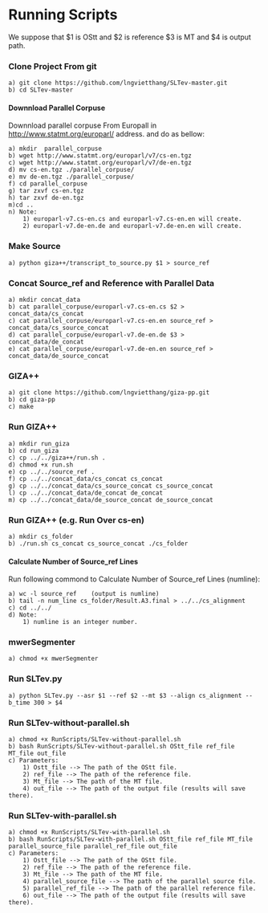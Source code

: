 

# Running  Scripts 

We suppose that $1 is OStt and $2 is reference $3 is MT and $4 is output path.


### Clone Project From git 

	a) git clone https://github.com/lngvietthang/SLTev-master.git 
	b) cd SLTev-master 

#### Downnload Parallel Corpuse
Downnload parallel corpuse From Europall in http://www.statmt.org/europarl/ address. and do as bellow:

	a) mkdir  parallel_corpuse
	b) wget http://www.statmt.org/europarl/v7/cs-en.tgz 
	c) wget http://www.statmt.org/europarl/v7/de-en.tgz 
	d) mv cs-en.tgz ./parallel_corpuse/ 
	e) mv de-en.tgz ./parallel_corpuse/ 
	f) cd parallel_corpuse 
	g) tar zxvf cs-en.tgz 
	h) tar zxvf de-en.tgz 
	m)cd .. 
	n) Note:
		1) europarl-v7.cs-en.cs and europarl-v7.cs-en.en will create.
		2) europarl-v7.de-en.de and europarl-v7.de-en.en will create.

	
### Make Source
 
	a) python giza++/transcript_to_source.py $1 > source_ref 

### Concat Source_ref and Reference with Parallel Data 

	a) mkdir concat_data
	b) cat parallel_corpuse/europarl-v7.cs-en.cs $2 > concat_data/cs_concat
	c) cat parallel_corpuse/europarl-v7.cs-en.en source_ref > concat_data/cs_source_concat
	d) cat parallel_corpuse/europarl-v7.de-en.de $3 > concat_data/de_concat
	e) cat parallel_corpuse/europarl-v7.de-en.en source_ref > concat_data/de_source_concat
 
### GIZA++ 

	a) git clone https://github.com/lngvietthang/giza-pp.git 
	b) cd giza-pp 
	c) make

### Run GIZA++
 
	a) mkdir run_giza
	b) cd run_giza
	c) cp ../../giza++/run.sh .
	d) chmod +x run.sh
	e) cp ../../source_ref .
	f) cp ../../concat_data/cs_concat cs_concat
	g) cp ../../concat_data/cs_source_concat cs_source_concat
	l) cp ../../concat_data/de_concat de_concat
	m) cp ../../concat_data/de_source_concat de_source_concat

### Run GIZA++ (e.g. Run Over cs-en)

	a) mkdir cs_folder
	b) ./run.sh cs_concat cs_source_concat ./cs_folder


#### Calculate Number of Source_ref Lines 

 Run following commond to Calculate Number of Source_ref Lines (numline):

	a) wc -l source_ref    (output is numline)
	b) tail -n num_line cs_folder/Result.A3.final > ../../cs_alignment 
	c) cd ../../
	d) Note:
		1) numline is an integer number. 

	
### mwerSegmenter

	a) chmod +x mwerSegmenter 

### Run SLTev.py 

	a) python SLTev.py --asr $1 --ref $2 --mt $3 --align cs_alignment --b_time 300 > $4
	
### Run SLTev-without-parallel.sh

	a) chmod +x RunScripts/SLTev-without-parallel.sh
	b) bash RunScripts/SLTev-without-parallel.sh OStt_file ref_file MT_file out_file
	c) Parameters:
		1) Ostt_file --> The path of the OStt file. 
		2) ref_file --> The path of the reference file. 
		3) Mt_file --> The path of the MT file. 
		4) out_file --> The path of the output file (results will save there). 

### Run SLTev-with-parallel.sh

	a) chmod +x RunScripts/SLTev-with-parallel.sh
	b) bash RunScripts/SLTev-with-parallel.sh OStt_file ref_file MT_file parallel_source_file parallel_ref_file out_file
	c) Parameters:
		1) Ostt_file --> The path of the OStt file. 
		2) ref_file --> The path of the reference file. 
		3) Mt_file --> The path of the MT file. 
		4) parallel_source_file --> The path of the parallel source file. 
		5) parallel_ref_file --> The path of the parallel reference file. 
		6) out_file --> The path of the output file (results will save there). 

